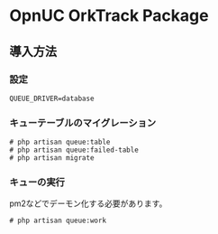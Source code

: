 # OpnUC OrkTrack Package

## 導入方法

### 設定

```.env
QUEUE_DRIVER=database
```

### キューテーブルのマイグレーション

```
# php artisan queue:table
# php artisan queue:failed-table
# php artisan migrate
```

### キューの実行

pm2などでデーモン化する必要があります。

```
# php artisan queue:work
```

